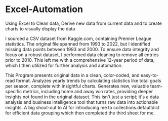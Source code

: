 # Excel-Automation
Using Excel to Clean data, Derive new data from current data and to create charts to visually display the data 

I sourced a CSV dataset from Kaggle.com, containing Premier League statistics. The original file spanned from 1993 to 2022, but I identified missing data points between 1993 and 2000. To ensure data integrity and focus on a robust dataset, I performed data cleaning to remove all entries prior to 2010. This left me with a comprehensive 12-year period of data, which I then utilized for further analysis and automation.

This Program presents original data in a clean, color-coded, and easy-to-read format.
Analyzes yearly trends by calculating statistics like total goals per season, complete with insightful charts.
Generates new, valuable team-specific metrics, including home and away win rates, providing deeper insights not found in the original dataset.
This isn't just a script; it's a data analysis and business intelligence tool that turns raw data into actionable insights. A big shout-out to AI for introducing me to collections.defaultdict for efficient data grouping which then completed the third sheet for me. 
